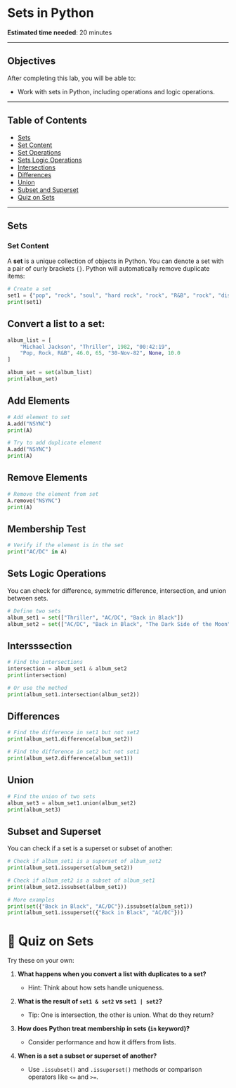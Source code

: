 # Sets in Python

**Estimated time needed**: 20 minutes

---

## Objectives

After completing this lab, you will be able to:

- Work with sets in Python, including operations and logic operations.

---

## Table of Contents

- [Sets](#sets)
- [Set Content](#set-content)
- [Set Operations](#set-operations)
- [Sets Logic Operations](#sets-logic-operations)
- [Intersections](#intersections)
- [Differences](#differences)
- [Union](#union)
- [Subset and Superset](#subset-and-superset)
- [Quiz on Sets](#quiz-on-sets)

---

## Sets

### Set Content

A **set** is a unique collection of objects in Python. You can denote a set with a pair of curly brackets `{}`. Python will automatically remove duplicate items:

```python
# Create a set
set1 = {"pop", "rock", "soul", "hard rock", "rock", "R&B", "rock", "disco"}
print(set1)
```

## Convert a list to a set:

```python
album_list = [
    "Michael Jackson", "Thriller", 1982, "00:42:19",
    "Pop, Rock, R&B", 46.0, 65, "30-Nov-82", None, 10.0
]

album_set = set(album_list)
print(album_set)

```
## Add Elements

```python
# Add element to set
A.add("NSYNC")
print(A)

# Try to add duplicate element
A.add("NSYNC")
print(A)

```

## Remove Elements

```python
# Remove the element from set
A.remove("NSYNC")
print(A)
```

## Membership Test
```python
# Verify if the element is in the set
print("AC/DC" in A)

```

## Sets Logic Operations
You can check for difference, symmetric difference, intersection, and union between sets.

```python
# Define two sets
album_set1 = set(["Thriller", "AC/DC", "Back in Black"])
album_set2 = set(["AC/DC", "Back in Black", "The Dark Side of the Moon"])
```

## Intersssection

```python
# Find the intersections
intersection = album_set1 & album_set2
print(intersection)

# Or use the method
print(album_set1.intersection(album_set2))
```

## Differences
```python
# Find the difference in set1 but not set2
print(album_set1.difference(album_set2))

# Find the difference in set2 but not set1
print(album_set2.difference(album_set1))
```

## Union

```python
# Find the union of two sets
album_set3 = album_set1.union(album_set2)
print(album_set3)

```

## Subset and Superset
You can check if a set is a superset or subset of another:
```python
# Check if album_set1 is a superset of album_set2
print(album_set1.issuperset(album_set2))

# Check if album_set2 is a subset of album_set1
print(album_set2.issubset(album_set1))

# More examples
print(set({"Back in Black", "AC/DC"}).issubset(album_set1))
print(album_set1.issuperset({"Back in Black", "AC/DC"}))
```

# 🧠 Quiz on Sets

Try these on your own:

1. **What happens when you convert a list with duplicates to a set?**
   - Hint: Think about how sets handle uniqueness.

2. **What is the result of `set1 & set2` vs `set1 | set2`?**
   - Tip: One is intersection, the other is union. What do they return?

3. **How does Python treat membership in sets (`in` keyword)?**
   - Consider performance and how it differs from lists.

4. **When is a set a subset or superset of another?**
   - Use `.issubset()` and `.issuperset()` methods or comparison operators like `<=` and `>=`.


